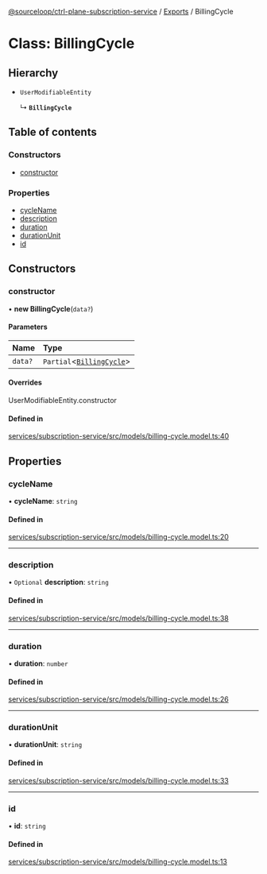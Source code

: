 [@sourceloop/ctrl-plane-subscription-service](../README.md) / [Exports](../modules.md) / BillingCycle

# Class: BillingCycle

## Hierarchy

- `UserModifiableEntity`

  ↳ **`BillingCycle`**

## Table of contents

### Constructors

- [constructor](BillingCycle.md#constructor)

### Properties

- [cycleName](BillingCycle.md#cyclename)
- [description](BillingCycle.md#description)
- [duration](BillingCycle.md#duration)
- [durationUnit](BillingCycle.md#durationunit)
- [id](BillingCycle.md#id)

## Constructors

### constructor

• **new BillingCycle**(`data?`)

#### Parameters

| Name | Type |
| :------ | :------ |
| `data?` | `Partial`<[`BillingCycle`](BillingCycle.md)\> |

#### Overrides

UserModifiableEntity.constructor

#### Defined in

[services/subscription-service/src/models/billing-cycle.model.ts:40](https://github.com/sourcefuse/arc-saas/blob/c6084d0/services/subscription-service/src/models/billing-cycle.model.ts#L40)

## Properties

### cycleName

• **cycleName**: `string`

#### Defined in

[services/subscription-service/src/models/billing-cycle.model.ts:20](https://github.com/sourcefuse/arc-saas/blob/c6084d0/services/subscription-service/src/models/billing-cycle.model.ts#L20)

___

### description

• `Optional` **description**: `string`

#### Defined in

[services/subscription-service/src/models/billing-cycle.model.ts:38](https://github.com/sourcefuse/arc-saas/blob/c6084d0/services/subscription-service/src/models/billing-cycle.model.ts#L38)

___

### duration

• **duration**: `number`

#### Defined in

[services/subscription-service/src/models/billing-cycle.model.ts:26](https://github.com/sourcefuse/arc-saas/blob/c6084d0/services/subscription-service/src/models/billing-cycle.model.ts#L26)

___

### durationUnit

• **durationUnit**: `string`

#### Defined in

[services/subscription-service/src/models/billing-cycle.model.ts:33](https://github.com/sourcefuse/arc-saas/blob/c6084d0/services/subscription-service/src/models/billing-cycle.model.ts#L33)

___

### id

• **id**: `string`

#### Defined in

[services/subscription-service/src/models/billing-cycle.model.ts:13](https://github.com/sourcefuse/arc-saas/blob/c6084d0/services/subscription-service/src/models/billing-cycle.model.ts#L13)
